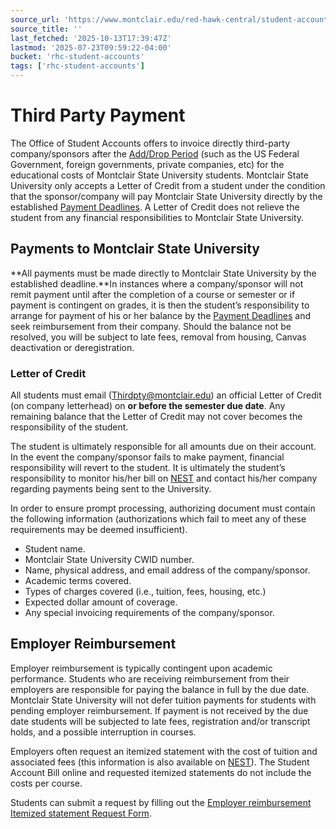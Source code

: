 ```yaml
---
source_url: 'https://www.montclair.edu/red-hawk-central/student-accounts/third-party-payment/'
source_title: ''
last_fetched: '2025-10-13T17:39:47Z'
lastmod: '2025-07-23T09:59:22-04:00'
bucket: 'rhc-student-accounts'
tags: ['rhc-student-accounts']
---
```


# Third Party Payment

The Office of Student Accounts offers to invoice directly third-party company/sponsors after the [Add/Drop Period](/red-hawk-central/registrar/add-drop/) (such as the US Federal Government, foreign governments, private companies, etc) for the educational costs of Montclair State University students. Montclair State University only accepts a Letter of Credit from a student under the condition that the sponsor/company will pay Montclair State University directly by the established [Payment Deadlines](/red-hawk-central/student-accounts/payment-deadlines/). A Letter of Credit does not relieve the student from any financial responsibilities to Montclair State University.

## Payments to Montclair State University

**All payments must be made directly to Montclair State University by the established deadline.**In instances where a company/sponsor will not remit payment until after the completion of a course or semester or if payment is contingent on grades, it is then the student’s responsibility to arrange for payment of his or her balance by the [Payment Deadlines](/red-hawk-central/student-accounts/payment-deadlines/) and seek reimbursement from their company. Should the balance not be resolved, you will be subject to late fees, removal from housing, Canvas deactivation or deregistration.

### Letter of Credit

All students must email ([Thirdpty@montclair.edu](mailto:Thirdpty@montclair.edu)) an official Letter of Credit (on company letterhead) on **or before the semester due date**. Any remaining balance that the Letter of Credit may not cover becomes the responsibility of the student.

The student is ultimately responsible for all amounts due on their account. In the event the company/sponsor fails to make payment, financial responsibility will revert to the student. It is ultimately the student’s responsibility to monitor his/her bill on [NEST](http://www.montclair.edu/nest) and contact his/her company regarding payments being sent to the University.

In order to ensure prompt processing, authorizing document must contain the following information (authorizations which fail to meet any of these requirements may be deemed insufficient).

* Student name.
* Montclair State University CWID number.
* Name, physical address, and email address of the company/sponsor.
* Academic terms covered.
* Types of charges covered (i.e., tuition, fees, housing, etc.)
* Expected dollar amount of coverage.
* Any special invoicing requirements of the company/sponsor.

## Employer Reimbursement

Employer reimbursement is typically contingent upon academic performance. Students who are receiving reimbursement from their employers are responsible for paying the balance in full by the due date. Montclair State University will not defer tuition payments for students with pending employer reimbursement. If payment is not received by the due date students will be subjected to late fees, registration and/or transcript holds, and a possible interruption in courses.

Employers often request an itemized statement with the cost of tuition and associated fees (this information is also available on [NEST](http://www.montclair.edu/nest)). The Student Account Bill online and requested itemized statements do not include the costs per course.

Students can submit a request by filling out the [Employer reimbursement Itemized statement Request Form](https://www.montclair.edu/red-hawk-central/forms/#student-accounts).